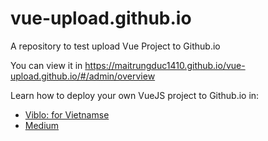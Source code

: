 # vue-upload.github.io
A repository to test upload Vue Project to Github.io

You can view it in https://maitrungduc1410.github.io/vue-upload.github.io/#/admin/overview

Learn how to deploy your own VueJS project to Github.io in:
* [Viblo: for Vietnamse](https://viblo.asia/p/deploy-vuejs-project-len-githubio-trong-5-phut-Qbq5Q1WG5D8)
* [Medium](https://medium.com/@codetheorist/vue-up-your-github-pages-the-right-way-955486220418)
